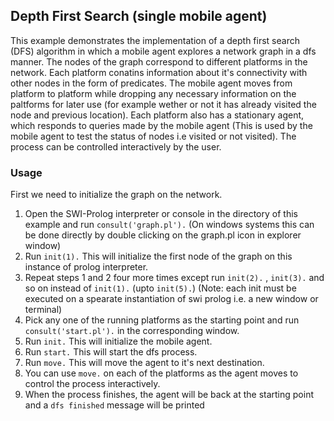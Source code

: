 ## Depth First Search (single mobile agent)
This example demonstrates the implementation of a depth first search (DFS) algorithm in which a mobile agent explores a network graph in a dfs manner. The nodes of the graph correspond to different platforms in the network. Each platform conatins information about it's connectivity with other nodes in the form of predicates. The mobile agent moves from platform to platform while dropping any necessary information on the paltforms for later use (for example wether or not it has already visited the node and previous location). Each platform also has a stationary agent, which responds to queries made by the mobile agent (This is used by the mobile agent to test the status of nodes i.e visited or not visited). The process can be controlled interactively by the user.

### Usage
First we need to initialize the graph on the network.
1. Open the SWI-Prolog interpreter or console in the directory of this example and run `consult('graph.pl').` (On windows systems this can be done directly by double clicking on the graph.pl icon in explorer window)
2. Run `init(1).` This will initialize the first node of the graph on this instance of prolog interpreter.
3. Repeat steps 1 and 2 four more times except run `init(2).` , `init(3).` and so on instead of `init(1).` (upto `init(5).`) (Note: each init must be executed on a spearate instantiation of swi prolog i.e. a new window or terminal)
4. Pick any one of the running platforms as the starting point and run `consult('start.pl').` in the corresponding window.
5. Run `init.` This will initialize the mobile agent.
6. Run `start.` This will start the dfs process.
7. Run `move.` This will move the agent to it's next destination.
8. You can use `move.` on each of the platforms as the agent moves to control the process interactively.
9. When the process finishes, the agent will be back at the starting point and a `dfs finished` message will be printed
